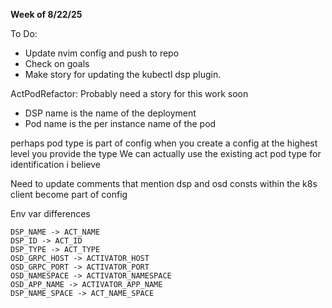 **Week of 8/22/25**

To Do:
- Update nvim config and push to repo
- Check on goals
- Make story for updating the kubectl dsp plugin.


ActPodRefactor: Probably need a story for this work soon
- DSP name is the name of the deployment
- Pod name is the per instance name of the pod 

perhaps pod type is part of config
when you create a config at the highest level you provide the type
We can actually use the existing act pod type for identification i believe

Need to update comments that mention dsp and osd
consts within the k8s client become part of config

Env var differences
```
DSP_NAME -> ACT_NAME
DSP_ID -> ACT_ID
DSP_TYPE -> ACT_TYPE
OSD_GRPC_HOST -> ACTIVATOR_HOST
OSD_GRPC_PORT -> ACTIVATOR_PORT
OSD_NAMESPACE -> ACTIVATOR_NAMESPACE
OSD_APP_NAME -> ACTIVATOR_APP_NAME
DSP_NAME_SPACE -> ACT_NAME_SPACE
```